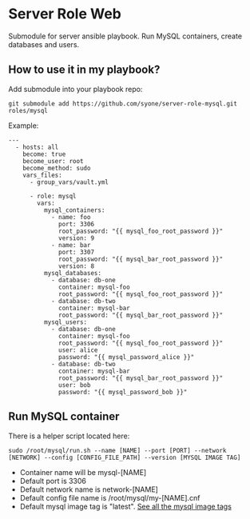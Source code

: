 # Server Role Web

Submodule for server ansible playbook. Run MySQL containers, create databases and users.


## How to use it in my playbook?

Add submodule into your playbook repo:
```
git submodule add https://github.com/syone/server-role-mysql.git roles/mysql
```

Example:
```
---
  - hosts: all
    become: true
    become_user: root
    become_method: sudo
    vars_files:
      - group_vars/vault.yml

      - role: mysql
        vars:
          mysql_containers:
            - name: foo
              port: 3306
              root_password: "{{ mysql_foo_root_password }}"
              version: 9
            - name: bar
              port: 3307
              root_password: "{{ mysql_bar_root_password }}"
              version: 8
          mysql_databases:
            - database: db-one
              container: mysql-foo
              root_password: "{{ mysql_foo_root_password }}"
            - database: db-two
              container: mysql-bar
              root_password: "{{ mysql_bar_root_password }}"
          mysql_users:
            - database: db-one
              container: mysql-foo
              root_password: "{{ mysql_foo_root_password }}"
              user: alice
              password: "{{ mysql_password_alice }}"
            - database: db-two
              container: mysql-bar
              root_password: "{{ mysql_bar_root_password }}"
              user: bob
              password: "{{ mysql_password_bob }}"
```


## Run MySQL container

There is a helper script located here:
```
sudo /root/mysql/run.sh --name [NAME] --port [PORT] --network [NETWORK] --config [CONFIG_FILE_PATH] --version [MYSQL IMAGE TAG]
```

* Container name will be mysql-[NAME]
* Default port is 3306
* Default network name is network-[NAME]
* Default config file name is /root/mysql/my-[NAME].cnf
* Default mysql image tag is "latest". [See all the mysql image tags](https://hub.docker.com/_/mysql)